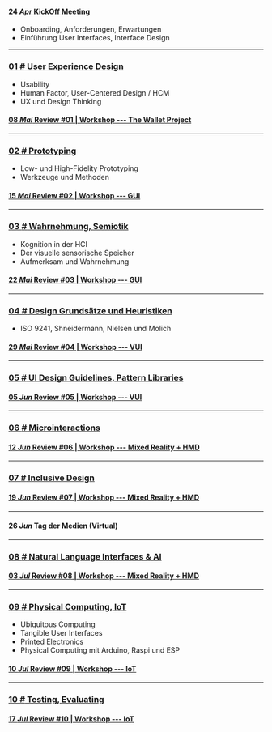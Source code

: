 #### [**24 _Apr_** KickOff Meeting](L00)
- Onboarding, Anforderungen, Erwartungen
- Einführung User Interfaces, Interface Design

---

### [**01 _#_** User Experience Design](L01)  
- Usability
- Human Factor, User-Centered Design / HCM
- UX und Design Thinking

#### [**08 _Mai_** Review #01 | Workshop --- The Wallet Project](L01/#aufgabe)

---

### [**02 _#_** Prototyping](L02)  
- Low- und High-Fidelity Prototyping
- Werkzeuge und Methoden


#### [**15 _Mai_** Review #02 | Workshop --- GUI](L02/#aufgabe)

---

### [**03 _#_** Wahrnehmung, Semiotik](L03)
- Kognition in der HCI
- Der visuelle sensorische Speicher
- Aufmerksam und Wahrnehmung

#### [**22 _Mai_** Review #03 | Workshop --- GUI](L03/#aufgabe)

---

### [**04 _#_** Design Grundsätze und Heuristiken](L04)
- ISO 9241, Shneidermann, Nielsen und Molich

#### [**29 _Mai_** Review #04 | Workshop --- VUI](L04/#aufgabe)

---

### [**05 _#_** UI Design Guidelines, Pattern Libraries](L05)

#### [**05 _Jun_** Review #05 | Workshop --- VUI](L05/#aufgabe)

---

### [**06 _#_** Microinteractions](L06)

#### [**12 _Jun_** Review #06 | Workshop --- Mixed Reality + HMD](L06/#aufgabe)

---

### [**07 _#_** Inclusive Design](L07)

#### [**19 _Jun_** Review #07 | Workshop --- Mixed Reality + HMD](L07/#aufgabe)

---

#### **26 _Jun_** Tag der Medien (Virtual)

---

### [**08 _#_** Natural Language Interfaces & AI](L08)

#### [**03 _Jul_** Review #08 | Workshop --- Mixed Reality + HMD](L08/#aufgabe)

---

### [**09 _#_** Physical Computing, IoT](L09)
- Ubiquitous Computing
- Tangible User Interfaces
- Printed Electronics
- Physical Computing mit Arduino, Raspi und ESP

#### [**10 _Jul_** Review #09 | Workshop --- IoT](L09/#aufgabe)

---

### [**10 _#_** Testing, Evaluating](L10)

#### [**17 _Jul_** Review #10 | Workshop --- IoT](L10/#aufgabe)
